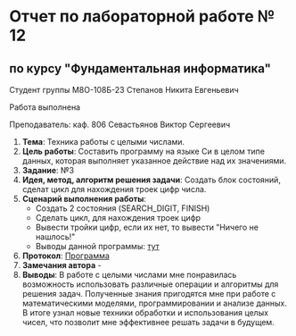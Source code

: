 # Отчет по лабораторной работе № 12
## по курсу "Фундаментальная информатика"

Студент группы М8О-108Б-23 Степанов Никита Евгеньевич

Работа выполнена 

Преподаватель: каф. 806 Севастьянов Виктор Сергеевич

1. **Тема**: Техника работы с целыми числами.
2. **Цель работы**: Составить программу на языке Си в целом типе данных, которая выполняет указанное действие над их значениями.
3. **Заданиe**: №3
4. **Идея, метод, алгоритм решения задачи**: Создать блок состояний, сделат цикл для нахождения троек цифр числа.
5. **Сценарий выполнения работы**: 
    - Создать 2 состояния (SEARCH_DIGIT, FINISH)
    - Сделать цикл, для нахождения троек цифр
    - Вывести тройки цифр, если их нет, то вывести "Ничего не нашлось!"
    - Выводы данной программы: [тут](https://github.com/n0w3e/labs/blob/main/lab12/output.md)
6. **Протокол**: [Программа](https://github.com/n0w3e/labs/blob/main/lab12/main.c)
7. **Замечания автора** -
8. **Выводы**: В работе с целыми числами мне понравилась возможность использовать различные операции и алгоритмы для решения задач. Полученные знания пригодятся мне при работе с математическими моделями, программировании и анализе данных. В итоге узнал новые техники обработки и использования целых чисел, что позволит мне эффективнее решать задачи в будущем.
